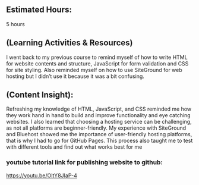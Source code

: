 ## Estimated Hours: 
5 hours

## (Learning Activities & Resources) 
I went back to my previous course to remind myself of how to write HTML  for website contents and structure,  JavaScript  for form validation and CSS for site styling. Also reminded myself on how to use SiteGround for web hosting but I didn’t use it because it was a bit confusing.

## (Content Insight):
 Refreshing my knowledge of HTML, JavaScript, and CSS reminded me how they work hand in hand to build and improve  functionality and eye catching websites. I also learned that choosing a hosting service can be challenging, as not all platforms are beginner-friendly. My experience with SiteGround and Bluehost  showed me the importance of user-friendly hosting platforms, that is why I had to  go for GitHub Pages. This process also taught me to test with different tools and find  out what works best for me

### youtube tutorial link for publishing website to github:
https://youtu.be/OltY8JIaP-4
